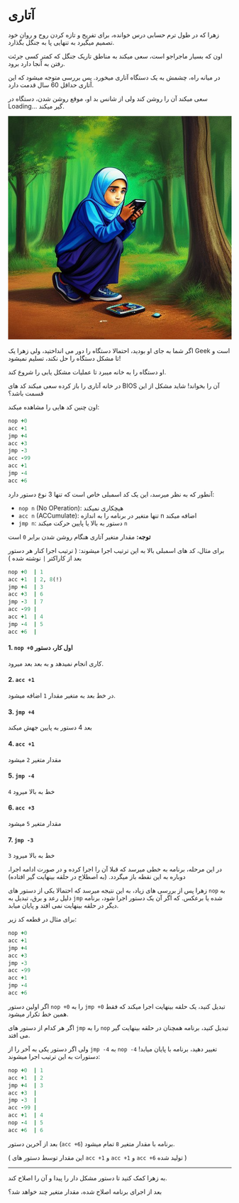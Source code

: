# آتاری

زهرا که در طول ترم حسابی درس خوانده، برای تفریح و تازه کردن روح و روان خود تصمیم میگیرد 
به تنهایی پا به جنگل بگذارد.

اون که بسیار ماجراجو است، سعی میکند به مناطق تاریک جنگل که کمتر کسی جرئت رفتن به آنجا دارد برود.

در میانه راه، چشمش به یک دستگاه آتاری میخورد.
پس بررسی متوجه میشود که این آتاری حداقل 60 سال قدمت دارد.

سعی میکند آن را روشن کند ولی از شانس بد او، 
موقع روشن شدن، دستگاه در 
Loading...
گیر میکند.

![زهرا آتاری بدست](./header.jpg)

اگر شما به جای او بودید، احتمالا دستگاه را دور می انداختید، ولی زهرا یک 
Geek
است و تا مشکل دستگاه را حل نکند، تسلیم نمیشود!

او دستگاه را به خانه میبرد تا عملیات مشکل یابی را شروع کند.

در خانه آتاری را باز کرده سعی میکند کد های
BIOS
آن را بخواند! شاید مشکل از این قسمت باشد؟

اون چنین کد هایی را مشاهده میکند:
```ruby
nop +0
acc +1
jmp +4
acc +3
jmp -3
acc -99
acc +1
jmp -4
acc +6
```

آنطور که به نظر میرسد، این یک کد اسمبلی خاص است که
تنها 3 نوع دستور دارد:

- `nop n` (No OPeration): هیچکاری نمیکند
- `acc n` (ACCumulate): تنها متغیر در برنامه را به اندازه n اضافه میکند
- `jmp n`: دستور به بالا یا پایین حرکت میکند `n` 

**توجه:**
مقدار متغیر آتاری هنگام روشن شدن برابر 
`0`
است


برای مثال، کد های اسمبلی بالا به این ترتیب اجرا میشوند: 
(
ترتیب اجرا کنار هر دستور بعد از کاراکتر 
`|` 
نوشته شده
)
```ruby
nop +0  | 1
acc +1  | 2, 8(!)
jmp +4  | 3
acc +3  | 6
jmp -3  | 7
acc -99 |
acc +1  | 4
jmp -4  | 5
acc +6  |
```

#### 1. `nop +0`  اول کار، دستور
کاری انجام نمیدهد و به بعد بعد میرود.

#### 2. `acc +1`
در خط بعد به متغیر مقدار 
`1`
اضافه میشود.

#### 3. `jmp +4`
بعد 4 دستور به پایین جهش میکند

#### 4. `acc +1`
مقدار متغیر
`2` 
میشود

#### 5. `jmp -4`
`4`
خط به بالا میرود

#### 6. `acc +3`
مقدار متغیر 
`5`
میشود

#### 7. `jmp -3`
`3`
خط به بالا میرود

در این مرحله، برنامه به خطی میرسد که قبلا آن را اجرا کرده
و در صورت ادامه اجرا، دوباره به این نقطه باز میگردد. 
(به اصطلاح در حلقه بینهایت گیر افتاده)


زهرا پس از بررسی های زیاد، به این نتیجه میرسد که احتمالا یکی از دستور های
`nop`
به دلیل رعد و برق، تبدیل به 
`jmp`
شده یا برعکس.
که اگر آن یک دستور اجرا شود، برنامه دیگر در حلقه بینهایت نمی افتد و پایان میابد.


برای مثال در قطعه کد زیر:

```ruby
nop +0
acc +1
jmp +4
acc +3
jmp -3
acc -99
acc +1
jmp -4
acc +6
```
اگر اولین دستور 
`nop +0`
را به 
`jmp +0`
تبدیل کنید، یک حلقه بینهایت اجرا میکند که فقط همین خط تکرار میشود.

اگر هر کدام از دستور های 
`jmp`
را به 
`nop`
تبدیل کنید، برنامه همچنان در حلقه بینهایت گیر می افتد.

ولی اگر دستور یکی به آخر را از 
`jmp -4`
به 
`nop -4`
تغییر دهید، برنامه با پایان میابد!
دستورات به این ترتیب اجرا میشوند:
```ruby
nop +0  | 1
acc +1  | 2
jmp +4  | 3
acc +3  |
jmp -3  |
acc -99 |
acc +1  | 4
nop -4  | 5
acc +6  | 6
```
بعد از آخرین دستور
(`acc +6`)
برنامه با مقدار متغیر 
`8`
تمام میشود.

(
این مقدار توسط دستور های 
`acc +1` و `acc +1` و `acc +6`
تولید شده
)

-----------
به زهرا کمک کنید تا دستور مشکل دار را پیدا و آن را اصلاح کند.

بعد از اجرای برنامه اصلاح شده، مقدار متغیر چند خواهد شد؟

